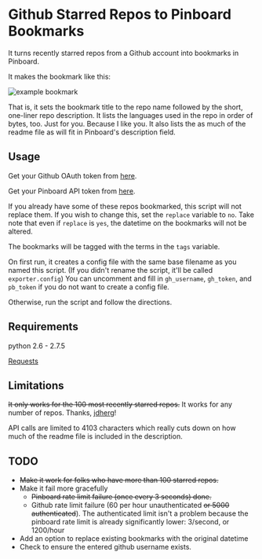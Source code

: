 Github Starred Repos to Pinboard Bookmarks
==========================================

It turns recently starred repos from a Github account into bookmarks in Pinboard.

It makes the bookmark like this:

![example bookmark](https://raw.github.com/cmchap/github-starred-to-pinboard/master/screenshot.png)

That is, it sets the bookmark title to the repo name followed by the short, one-liner repo description. It lists the languages used in the repo in order of bytes, too. Just for you. Because I like you. It also lists the as much of the readme file as will fit in Pinboard's description field. 

Usage
-----

Get your Github OAuth token from [here](https://github.com/settings/applications).

Get your Pinboard API token from [here](https://pinboard.in/settings/password).

If you already have some of these repos bookmarked, this script will not replace them. If you wish to change this, set the ```replace``` variable to ```no```. Take note that even if ```replace``` is ```yes```, the datetime on the bookmarks will not be altered.

The bookmarks will be tagged with the terms in the ```tags``` variable.

On first run, it creates a config file with the same base filename as you named this script. (If you didn't rename the script, it'll be called ```exporter.config```)
You can uncomment and fill in ```gh_username```, ```gh_token```, and ```pb_token``` if you do not want to create a config file. 

Otherwise, run the script and follow the directions.


Requirements
------------

python 2.6 - 2.7.5

[Requests](http://docs.python-requests.org/en/latest/)

Limitations
-----------

<del>It only works for the 100 most recently starred repos.</del> It works for any number of repos. Thanks, [jdherg](https://github.com/jdherg)!

API calls are limited to 4103 characters which really cuts down on how much of the readme file is included in the description.

TODO
----

* <del>Make it work for folks who have more than 100 starred repos.</del>
* Make it fail more gracefully
	* <del>Pinboard rate limit failure (once every 3 seconds)<del> done. 
	* Github rate limit failure (60 per hour unauthenticated <del> or 5000 authenticated</del>). The authenticated limit isn't a problem because the pinboard rate limit is already significantly lower: 3/second, or 1200/hour
* Add an option to replace existing bookmarks with the original datetime
* Check to ensure the entered github username exists.
